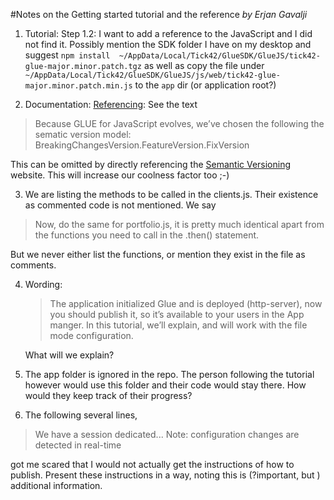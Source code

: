 #Notes on the Getting started tutorial and the reference
*by Erjan Gavalji*

1. Tutorial: Step 1.2: I want to add a reference to the JavaScript and I did not find it.
Possibly mention the SDK folder I have on my desktop and suggest
`npm install  ~/AppData/Local/Tick42/GlueSDK/GlueJS/tick42-glue-major.minor.patch.tgz`
as well as copy the file under
 `~/AppData/Local/Tick42/GlueSDK/GlueJS/js/web/tick42-glue-major.minor.patch.min.js` to the `app` dir (or application root?)

2. Documentation: [Referencing](https://docs.glue42.com/g4e/reference/glue/latest/glue/index.html):
See the text 

>Because GLUE for JavaScript evolves, we’ve chosen the following the sematic version model: BreakingChangesVersion.FeatureVersion.FixVersion

This can be omitted by directly referencing the [Semantic Versioning](https://semver.org/) website. This will increase our coolness factor too ;-)

3. We are listing the methods to be called in the clients.js. Their existence as commented code is not mentioned. We say

>Now, do the same for portfolio.js, it is pretty much identical apart from the functions you need to call in the .then() statement.

But we never either list the functions, or mention they exist in the file as comments.

4. Wording:
   >The application initialized Glue and is deployed (http-server), now you should publish it, so it’s available to your users in the App manger. In this tutorial, we’ll explain, and will work with the file mode configuration.

   What will we explain?

5. The app folder is ignored in the repo. The person following the tutorial however would use this folder and their code would stay there. How would they keep track of their progress?

6. The following several lines,

> We have a session dedicated...
> Note: configuration changes are detected in real-time

got me scared that I would not actually get the instructions of how to publish. Present these instructions in a way, noting this is (?important, but ) additional information.
